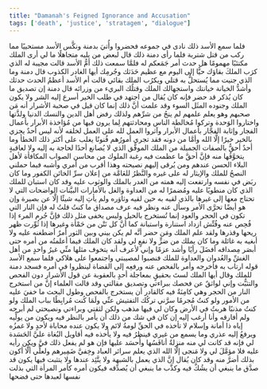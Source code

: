 ```yaml
---
title: "Damanah's Feigned Ignorance and Accusation"
tags: ['death', 'justice', 'stratagem', "dialogue"]
---
```


 فلما سمع الأسد ذلك نادى في جموعه فحضروا وأُتيَ بدمنة ونكَّس الأسد مستحييًا مما ركب من قتل شتربة
فلما رأى دمنة ذلك قال لبعض من يليه متجاهلًا ما لي أرى الملك مكتئبًا مهمومًا هل حدث أمر جَمَعكم له
فلمَّا سمعت ذلك أمُّ الأسد قالت مجيبة له الذي كرَب الملكَ بقاؤك حيًّا إلى اليوم مع عظيم حَدَثك وجُرمِك أيها الغادر الكذوب
قال دمنة وما الذي جنيت مما يُستحلُّ به قتلي ويكرُب الملك بقائي
قالت أم الأسد أعظمُ الحدث حدثك وأشدُّ الخيانة خيانتك واستجهالك الملك وقتلُك البريء من وزرائه
قال دمنة إن تصديق ما كان يُذكر قد حضر فإنه كان يُقال من اجتهد في طلب الخير أسرع إليه الشر ولا يكون الملك وجنوده المثَل السوء وقد علمت أنَّ ذلك إنما كان قيل في صحبة الأشرار أنه مَن صحبهم وهو يعلم علمهم لم ينجُ من شرِّهم ولذلك رفض أهل الدين والنسك الدنيا ولذَّتها واختاروا الوَحدة وتركوا مُخالطة الناس ومحادثتهم لِما يرون فيها من مُؤاخذة الأبرار بأعمال الفجار وإثابة الفجَّار بأعمال الأبرار وآثروا العمل لله على العمل لخلقه لأنه ليس أحدٌ يجزي بالخير خيرًا إلَّا الله وأمَّا من دونه فقد تجري أمورُهم فُنونًا يغلب على أكثر ذلك الخطأ وما أحدٌ أحقُّ بالصفات الجميلة من الملك الموفَّق الذي لا يُصانع أحدًا لحاجة به إليه ولا لعاقبةٍ يتخوَّفُها منه فإنَّ أحقَّ ما عظمت فيه رغبة الملوك من محاسن الصواب المكافأة لأهل البلاء الحسن عندهم ومن يُرقى إليهم نصيحته وهذا أقرب من أمري وأشبه فيما حملني النصحُ للملك والإيثار له على غيره والنَّظرُ للعَامَّة من إعلان سرِّ الخائن الكفور وما كان ربَض في نفسه وارتفعت إليه همته من الغدر بالملك والوثوب عليه وقد كان استبان للملك الذي كان منطويًا عليه ومُضمرًا له من العداوة والغل بالأمارات البيَّنات الواضحات التي لا تحتاج معها إلى غيرها بالذي لقيه به حين لقيه وثاوَره ولم يأتِ إليه شيئًا إلَّا عن بصيرة وإن هو أيضًا تحرَّى الأمر وسأل عنه ونظر فيه عرف مصداق ما كنتُ قلتُ له فإن النار التي تكون في الحجر والعود إنما تُستخرج بالحيل وليس يخفى مثل ذلك فإنَّ جُرم المرء إذا فُحِص عنه وفُتِّش ازداد استنارة واستبانة كما أنَّ كل نَتْن من حَمْأة وغيرها إذا ثُوِّرت ظهر ريحها وقذرها ولقد علم الملك ومَن حضر أنَّه لم يكن بيني وبين الثور أمرٌ أضطغنه عليه ولا أبغيه به غائلة وما كان يملك من ضرٍّ ولا نفعٍ لي ولقد كان الملك فيما أعلمتُه من أمره حتى أبصَر مِصداقه أفضَلَ رأيًا وأشد عزمًا وإني لأعرف أنه يتخوف مثلها منِّي غيرُ واحدٍ من أهل الغشِّ والعُدوان والعداوة للملك فنصبوا لمصيبتي واجتمعوا على هلاكي
فلما سمع الأسد قوله ارتاب به فأخرجه وأمر بالفحص عنه ورفعِه إلى القضاة لينظروا في أمره
فسجد دمنة للملك وقال أيها الملك لستَ بحقيقٍ بمعاجلة أحدٍ بالعقوبة عن قول الأشرار دون الفحص والتثبُّت وإني لواثقٌ عن فحصك ببراءتي وتصديق مقالتي وقد قالت العلماء إنَّ من استخرج النار من الحجر  وهي كامِنَةٌ فيه  كالقادر أن يستخرج بالفحص وطول البحث ما خفيَ عليه من الأمور ولو كنتُ مُجرمًا سرَّني تركُك التفتيش عنِّي ولَمَا كُنت مُرابِطًا بباب الملك ولو كنتُ مذنبًا هربتُ في الأرض وكان لي فيها مذهب ولكن  لثقتي وبراءتي ونصيحتي  لم أبرحه ولم أفارقه وأنا أرغب إليه  إن كان في شك من ذلك  أن يأمر بالنظر فيه ويكون من يولِّيه إياه ذا أمانة وإسلام لا تأخذه في الحقِّ لومةُ لائم ولا يكون عنده محاباة لأحدٍ ولا غمزُه ويرفعُ إليه عذري وما يسمع من غيري فينظرُ فيه ولا يأخذه فيه أقاويل البُغاة عليَّ الحَسَدة لي فإنه قد كانت لي منه منزلةٌ أنافَسُها وأُحسَد عليها فإن هو لم يفعل ذلك فيَّ ويكن رأيه عليه فلا مؤمَّلَ لي ولا مَنجى إلَّا الله الذي يعلم سرائر العباد وخِفيَّ ضَمِيرهم  ولعلِّي ألَّا أكون بذلك أضرَّ منه وقد كان يُقال إنَّ الذي يعمل بالشبهة ولا يتَّئِد عندها ولا يتثبت فيها يكون قد صدَّق ما ينبغي أن يشُكَّ فيه وكذَّب ما ينبغي أن يُصدِّقه فيكون أمره كأمر المرأة التي بذلت نفسها لعبدها حتى فضحها
